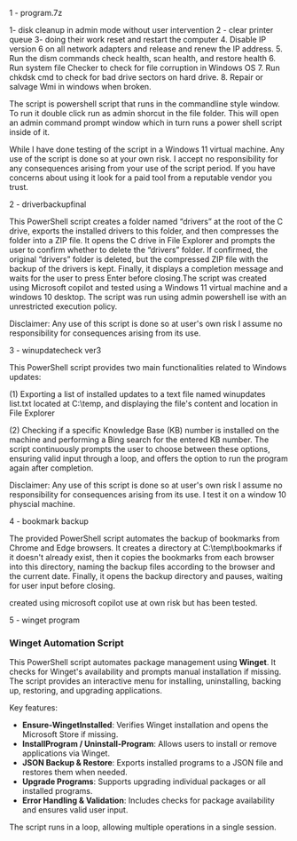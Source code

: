 1 - program.7z

1- disk cleanup in admin mode without user  intervention
2 - clear printer queue 
3- doing their work reset and restart the computer
4. Disable IP version 6 on all network adapters and release and renew the IP address.
5. Run the dism commands check health,  scan health, and restore health
6. Run system file Checker to check for file corruption in Windows OS
7. Run chkdsk cmd to check for bad drive sectors on hard drive.
8. Repair or salvage Wmi in windows when broken.

The script is powershell script that runs in the commandline style window. To run it double click run as admin shorcut in the file folder. This will open an admin command prompt window which in turn runs a power shell script inside of it.

While I have done testing of the script in a Windows 11 virtual machine. Any use of the script is done so at your own risk. I accept no responsibility for any consequences arising from your use of the script period. If you have concerns about using it look for a paid tool from a reputable vendor you trust.


2 - driverbackupfinal

This PowerShell script creates a folder named “drivers” at the root of the C drive, exports the installed drivers to this folder, and then compresses the folder into a ZIP file. It opens the C drive in File Explorer and prompts the user to confirm whether to delete the “drivers” folder. If confirmed, the original “drivers” folder is deleted, but the compressed ZIP file with the backup of the drivers is kept.  Finally, it displays a completion message and waits for the user to press Enter before closing.The script was created using Microsoft copilot and tested using a Windows 11 virtual machine and a windows 10 desktop. The script was run using admin powershell ise with an unrestricted execution policy.

Disclaimer: Any use of this script is done so at user's own risk I assume no responsibility for consequences arising from its use.

3 - winupdatecheck ver3

This PowerShell script provides two main functionalities related to Windows updates:

(1) Exporting a list of installed updates to a text file named winupdates list.txt located at C:\temp, and displaying the file's content and location in File Explorer

(2) Checking if a specific Knowledge Base (KB) number is installed on the machine and performing a Bing search for the entered KB number. The script continuously prompts the user to choose between these options, ensuring valid input through a loop, and offers the option to run the program again after completion.

Disclaimer: Any use of this script is done so at user's own risk I assume no responsibility for consequences arising from its use. I test it on a window 10 physcial machine.

4 - bookmark backup

The provided PowerShell script automates the backup of bookmarks from Chrome and Edge browsers. It creates a directory at C:\temp\bookmarks if it doesn't already exist, then it copies the bookmarks from each browser into this directory, naming the backup files according to the browser and the current date. Finally, it opens the backup directory and pauses, waiting for user input before closing.

created using microsoft copilot use at own risk but has been tested.


5 - winget program
### Winget Automation Script

This PowerShell script automates package management using **Winget**. It checks for Winget's availability and prompts manual installation if missing. The script provides an interactive menu for installing, uninstalling, backing up, restoring, and upgrading applications.

Key features:
- **Ensure-WingetInstalled**: Verifies Winget installation and opens the Microsoft Store if missing.
- **InstallProgram / Uninstall-Program**: Allows users to install or remove applications via Winget.
- **JSON Backup & Restore**: Exports installed programs to a JSON file and restores them when needed.
- **Upgrade Programs**: Supports upgrading individual packages or all installed programs.
- **Error Handling & Validation**: Includes checks for package availability and ensures valid user input.

The script runs in a loop, allowing multiple operations in a single session.

